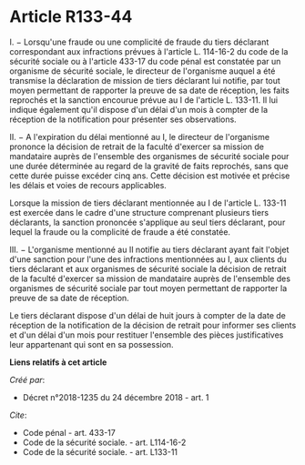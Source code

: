 # Article R133-44

I. − Lorsqu'une fraude ou une complicité de fraude du tiers déclarant correspondant aux infractions prévues à l'article L.
114-16-2 du code de la sécurité sociale ou à l'article 433-17 du code pénal est constatée par un organisme de sécurité
sociale, le directeur de l'organisme auquel a été transmise la déclaration de mission de tiers déclarant lui notifie, par
tout moyen permettant de rapporter la preuve de sa date de réception, les faits reprochés et la sanction encourue prévue au I
de l'article L. 133-11. Il lui indique également qu'il dispose d'un délai d'un mois à compter de la réception de la
notification pour présenter ses observations. 

II. − A l'expiration du délai mentionné au I, le directeur de l'organisme prononce la décision de retrait de la faculté
d'exercer sa mission de mandataire auprès de l'ensemble des organismes de sécurité sociale pour une durée déterminée au
regard de la gravité de faits reprochés, sans que cette durée puisse excéder cinq ans. Cette décision est motivée et précise
les délais et voies de recours applicables. 

Lorsque la mission de tiers déclarant mentionnée au I de l'article L. 133-11 est exercée dans le cadre d'une structure
comprenant plusieurs tiers déclarants, la sanction prononcée s'applique au seul tiers déclarant, pour lequel la fraude ou la
complicité de fraude a été constatée. 

III. − L'organisme mentionné au II notifie au tiers déclarant ayant fait l'objet d'une sanction pour l'une des infractions
mentionnées au I, aux clients du tiers déclarant et aux organismes de sécurité sociale la décision de retrait de la faculté
d'exercer sa mission de mandataire auprès de l'ensemble des organismes de sécurité sociale par tout moyen permettant de
rapporter la preuve de sa date de réception. 

Le tiers déclarant dispose d'un délai de huit jours à compter de la date de réception de la notification de la décision de
retrait pour informer ses clients et d'un délai d'un mois pour restituer l'ensemble des pièces justificatives leur
appartenant qui sont en sa possession.

**Liens relatifs à cet article**

_Créé par_:

  - Décret n°2018-1235 du 24 décembre 2018 - art. 1

_Cite_:

  - Code pénal - art. 433-17
  - Code de la sécurité sociale. - art. L114-16-2
  - Code de la sécurité sociale. - art. L133-11
